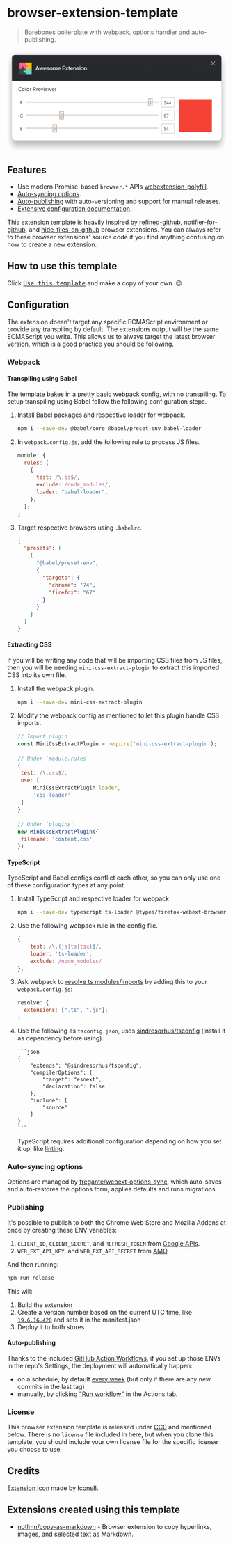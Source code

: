 # browser-extension-template

[link-webext-polyfill]: https://github.com/mozilla/webextension-polyfill
[link-rgh]: https://github.com/sindresorhus/refined-github
[link-ngh]: https://github.com/sindresorhus/notifier-for-github
[link-hfog]: https://github.com/sindresorhus/hide-files-on-github
[link-tsconfig]: https://github.com/sindresorhus/tsconfig
[link-xo-ts]: https://github.com/xojs/eslint-config-xo-typescript
[link-options-sync]: https://github.com/fregante/webext-options-sync
[link-cws-keys]: https://github.com/DrewML/chrome-webstore-upload/blob/master/How%20to%20generate%20Google%20API%20keys.md
[link-amo-keys]: https://addons.mozilla.org/en-US/developers/addon/api/key

> Barebones boilerplate with webpack, options handler and auto-publishing.

![Sample extension output](media/previewer.png)

## Features

- Use modern Promise-based `browser.*` APIs [webextension-polyfill][link-webext-polyfill].
- [Auto-syncing options](#auto-syncing-options).
- [Auto-publishing](#publishing) with auto-versioning and support for manual releases.
- [Extensive configuration documentation](#configuration).

This extension template is heavily inspired by [refined-github][link-rgh], [notifier-for-github][link-ngh], and [hide-files-on-github][link-hfog] browser extensions. You can always refer to these browser extensions' source code if you find anything confusing on how to create a new extension.

## How to use this template

Click [<kbd>Use this template</kbd>](https://github.com/fregante/browser-extension-template/generate) and make a copy of your own. 😉

## Configuration

The extension doesn't target any specific ECMAScript environment or provide any transpiling by default. The extensions output will be the same ECMAScript you write. This allows us to always target the latest browser version, which is a good practice you should be following.

### Webpack

#### Transpiling using Babel

The template bakes in a pretty basic webpack config, with no transpiling. To setup transpiling using Babel follow the following configuration steps.

1. Install Babel packages and respective loader for webpack.

   ```sh
   npm i --save-dev @babel/core @babel/preset-env babel-loader
   ```

2. In `webpack.config.js`, add the following rule to process JS files.

   ```js
   module: {
     rules: [
       {
         test: /\.js$/,
         exclude: /node_modules/,
         loader: "babel-loader",
       },
     ];
   }
   ```

3. Target respective browsers using `.babelrc`.

   ```json
   {
     "presets": [
       [
         "@babel/preset-env",
         {
           "targets": {
             "chrome": "74",
             "firefox": "67"
           }
         }
       ]
     ]
   }
   ```

#### Extracting CSS

If you will be writing any code that will be importing CSS files from JS files, then you will be needing `mini-css-extract-plugin` to extract this imported CSS into its own file.

1. Install the webpack plugin.

   ```sh
   npm i --save-dev mini-css-extract-plugin
   ```

2. Modify the webpack config as mentioned to let this plugin handle CSS imports.

   ```js
   // Import plugin
   const MiniCssExtractPlugin = require('mini-css-extract-plugin');

   // Under `module.rules`
   {
   	test: /\.css$/,
   	use: [
   		MiniCssExtractPlugin.loader,
   		'css-loader'
   	]
   }

   // Under `plugins`
   new MiniCssExtractPlugin({
   	filename: 'content.css'
   })
   ```

#### TypeScript

TypeScript and Babel configs conflict each other, so you can only use one of these configuration types at any point.

1.  Install TypeScript and respective loader for webpack

    ```sh
    npm i --save-dev typescript ts-loader @types/firefox-webext-browser
    ```

2.  Use the following webpack rule in the config file.

    ```js
    {
    	test: /\.(js|ts|tsx)$/,
    	loader: 'ts-loader',
    	exclude: /node_modules/
    },
    ```

3.  Ask webpack to [resolve ts modules/imports](https://stackoverflow.com/questions/43595555/webpack-cant-resolve-typescript-modules) by adding this to your `webpack.config.js`:

    ```js
    resolve: {
      extensions: [".ts", ".js"];
    }
    ```

4.  Use the following as `tsconfig.json`, uses [sindresorhus/tsconfig][link-tsconfig] (install it as dependency before using).

        ```json
        {
        	"extends": "@sindresorhus/tsconfig",
        	"compilerOptions": {
        		"target": "esnext",
        		"declaration": false
        	},
        	"include": [
        		"source"
        	]
        }
        ```

    TypeScript requires additional configuration depending on how you set it up, like [linting][link-xo-ts].

### Auto-syncing options

Options are managed by [fregante/webext-options-sync][link-options-sync], which auto-saves and auto-restores the options form, applies defaults and runs migrations.

### Publishing

It's possible to publish to both the Chrome Web Store and Mozilla Addons at once by creating these ENV variables:

1. `CLIENT_ID`, `CLIENT_SECRET`, and `REFRESH_TOKEN` from [Google APIs][link-cws-keys].
2. `WEB_EXT_API_KEY`, and `WEB_EXT_API_SECRET` from [AMO][link-amo-keys].

And then running:

```sh
npm run release
```

This will:

1. Build the extension
2. Create a version number based on the current UTC time, like [`19.6.16.428`](https://github.com/fregante/daily-version) and sets it in the manifest.json
3. Deploy it to both stores

#### Auto-publishing

Thanks to the included [GitHub Action Workflows](.github/workflows), if you set up those ENVs in the repo's Settings, the deployment will automatically happen:

- on a schedule, by default [every week](.github/workflows/deploy-automatic.yml) (but only if there are any new commits in the last tag)
- manually, by clicking ["Run workflow"](https://github.blog/changelog/2020-07-06-github-actions-manual-triggers-with-workflow_dispatch/) in the Actions tab.

### License

This browser extension template is released under [CC0](#license) and mentioned below. There is no `license` file included in here, but when you clone this template, you should include your own license file for the specific license you choose to use.

## Credits

[Extension icon](https://icons8.com/icons/set/no-microphone) made by [Icons8](https://icons8.com).

## Extensions created using this template

- [notlmn/copy-as-markdown](https://github.com/notlmn/copy-as-markdown) - Browser extension to copy hyperlinks, images, and selected text as Markdown.
